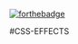 [![forthebadge](https://forthebadge.com/images/badges/built-with-swag.svg)](https://forthebadge.com)

#CSS-EFFECTS

